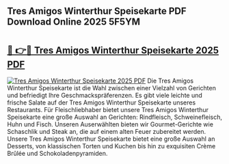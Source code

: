 ## Tres Amigos Winterthur Speisekarte PDF Download Online 2025 5F5YM

# <h2><a href="http://gc63g0u.nevu.top/?p=Tres+Amigos+Winterthur+Speisekarte">🔗 👉🔴 Tres Amigos Winterthur Speisekarte 2025 PDF</a></h2>

[![Tres Amigos Winterthur Speisekarte 2025 PDF](https://i.imgur.com/dBaPXMq.png)](http://gc63g0u.nevu.top/?p=Tres+Amigos+Winterthur+Speisekarte)
Die Tres Amigos Winterthur Speisekarte ist die Wahl zwischen einer Vielzahl von Gerichten und befriedigt Ihre Geschmackspräferenzen. Es gibt viele leichte und frische Salate auf der Tres Amigos Winterthur Speisekarte unseres Restaurants. Für Fleischliebhaber bietet unsere Tres Amigos Winterthur Speisekarte eine große Auswahl an Gerichten: Rindfleisch, Schweinefleisch, Huhn und Fisch. Unseren Auserwählten bieten wir Gourmet-Gerichte wie Schaschlik und Steak an, die auf einem alten Feuer zubereitet werden. Unsere Tres Amigos Winterthur Speisekarte bietet eine große Auswahl an Desserts, von klassischen Torten und Kuchen bis hin zu exquisiten Crème Brûlée und Schokoladenpyramiden.
